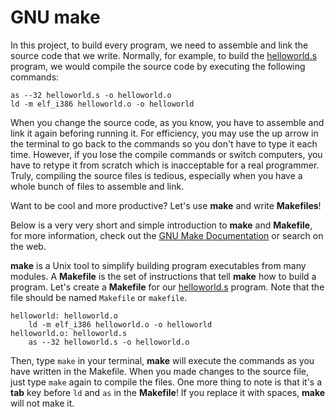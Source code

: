 # GNU make

In this project, to build every program, we need to assemble and link the source code that we write. Normally, for example, to build the [helloworld.s](../helloworld.s) program, we would compile the source code by executing the following commands:

    as --32 helloworld.s -o helloworld.o
    ld -m elf_i386 helloworld.o -o helloworld

When you change the source code, as you know, you have to assemble and link it again beforing running it. For efficiency, you may use the up arrow in the terminal to go back to the commands so you don't have to type it each time. However, if you lose the compile commands or switch computers, you have to retype it from scratch which is inacceptable for a real programmer. Truly, compiling the source files is tedious, especially when you have a whole bunch of files to assemble and link.

Want to be cool and more productive? Let's use **make** and write **Makefiles**!

Below is a very very short and simple introduction to **make** and **Makefile**, for more information, check out the [GNU Make Documentation](http://www.gnu.org/software/make/manual/make.html) or search on the web.

**make** is a Unix tool to simplify building program executables from many modules. A **Makefile** is the set of instructions that tell **make** how to build a program. Let's create a **Makefile** for our [helloworld.s](../helloworld.s) program. Note that the file should be named `Makefile` or `makefile`.

    helloworld: helloworld.o
    	ld -m elf_i386 helloworld.o -o helloworld
    helloworld.o: helloworld.s
    	as --32 helloworld.s -o helloworld.o

Then, type `make` in your terminal, **make** will execute the commands as you have written in the Makefile. When you made changes to the source file, just type `make` again to compile the files. One more thing to note is that it's a **tab** key before `ld` and `as` in the **Makefile**! If you replace it with spaces, **make** will not make it.

